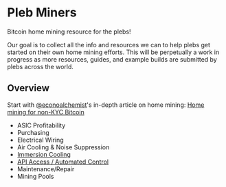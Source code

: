 # Pleb Miners
Bitcoin home mining resource for the plebs!

Our goal is to collect all the info and resources we can to help plebs get started on their own home mining efforts. This will be perpetually a work in progress as more resources, guides, and example builds are submitted by plebs across the world.

## Overview
Start with [@econoalchemist](https://twitter.com/econoalchemist)'s in-depth article on home mining: [Home mining for non-KYC Bitcoin](https://www.econoalchemist.com/post/home-mining-for-non-kyc-bitcoin)

* ASIC Profitability
* Purchasing
* Electrical Wiring
* Air Cooling & Noise Suppression
* [Immersion Cooling](immersion_cooling/README.md)
* [API Access / Automated Control](api/README.md)
* Maintenance/Repair
* Mining Pools

